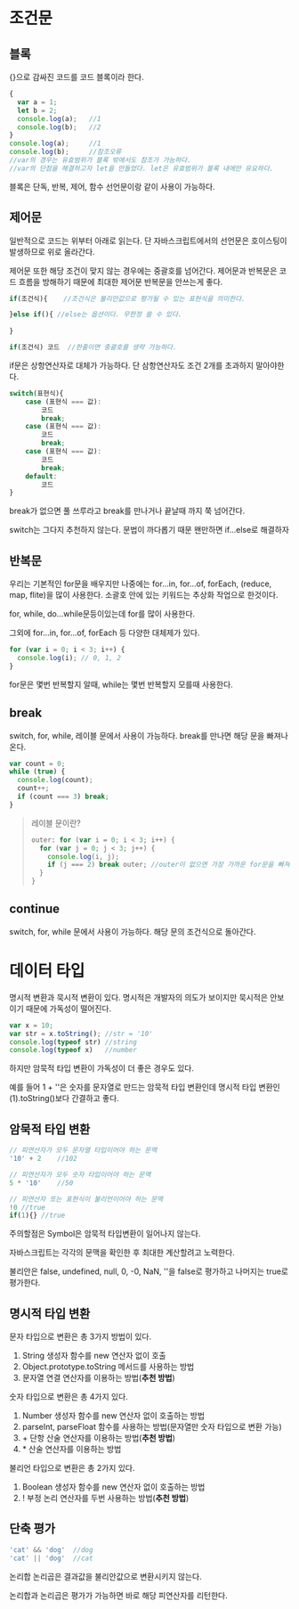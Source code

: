 # 조건문

## 블록

{}으로 감싸진 코드를 코드 블록이라 한다.

```javascript
{
  var a = 1;
  let b = 2;
  console.log(a);	//1
  console.log(b);	//2
}
console.log(a);		//1
console.log(b);		//참조오류
//var의 경우는 유효범위가 블록 밖에서도 참조가 가능하다.
//var의 단점을 해결하고자 let을 만들었다. let은 유효범위가 블록 내에만 유요하다.
```

블록은 단독, 반복, 제어, 함수 선언문이랑 같이 사용이 가능하다.



## 제어문

일반적으로 코드는 위부터 아래로 읽는다. 단 자바스크립트에서의 선언문은 호이스팅이 발생하므로 위로 올라간다. 

제어문 또한 해당 조건이 맞지 않는 경우에는 중괄호를 넘어간다. 제어문과 반복문은 코드 흐름을 방해하기 때문에 최대한 제어문 반복문을 안쓰는게 좋다.

```javascript
if(조건식){    //조건식은 불리안값으로 평가될 수 있는 표현식을 의미한다.

}else if(){	//else는 옵션이다. 무한정 쓸 수 있다.
    
}

if(조건식) 코드	//한줄이면 중괄호를 생략 가능하다.
```

if문은 상항연산자로 대체가 가능하다. 단 삼항연산자도 조건 2개를 초과하지 말아야한다.



```javascript
switch(표현식){
    case (표현식 === 값):
        코드
        break;
	case (표현식 === 값):
        코드
        break;
	case (표현식 === 값):
        코드
        break;
    default:
        코드
}
```

break가 없으면 풀 쓰루라고 break를 만나거나 끝날때 까지 쭉 넘어간다.

switch는 그다지 추천하지 않는다. 문법이 까다롭기 때문 왠만하면 if...else로 해결하자









## 반복문

우리는 기본적인 for문을 배우지만 나중에는 for...in, for...of, forEach, (reduce, map, flite)을 많이 사용한다. 소괄호 안에 있는 키워드는 추상화 작업으로 한것이다.



for, while, do...while문등이있는데 for를 많이 사용한다.

그외에 for...in, for...of, forEach 등 다양한 대체제가 있다.

```javascript
for (var i = 0; i < 3; i++) {
  console.log(i); // 0, 1, 2
}
```



for문은 몇번 반복할지 알때, while는 몇번 반복할지 모를때 사용한다.



## break

switch, for, while, 레이블 문에서 사용이 가능하다. break를 만나면 해당 문을 빠져나온다.

```javascript
var count = 0;
while (true) {
  console.log(count);
  count++;
  if (count === 3) break;
}
```



> 레이블 문이란?
>
> ```javascript
> outer: for (var i = 0; i < 3; i++) {
>   for (var j = 0; j < 3; j++) {
>     console.log(i, j);
>     if (j === 2) break outer; //outer이 없으면 가장 가까운 for문을 빠져나간다.
>   }
> }
> ```



## continue

switch, for, while 문에서 사용이 가능하다. 해당 문의  조건식으로 돌아간다.





# 데이터 타입

명시적 변환과 묵시적 변환이 있다. 명시적은 개발자의 의도가 보이지만 묵시적은 안보이기 때문에 가독성이 떨어진다.

```javascript
var x = 10;
var str = x.toString();	//str = '10'
console.log(typeof str) //string
console.log(typeof x)	//number
```



하지만 암묵적 타입 변환이 가독성이 더 좋은 경우도 있다. 

예를 들어 1 + ''은 숫자를 문자열로 만드는 암묵적 타입 변환인데 명시적 타입 변환인 (1).toString()보다 간결하고 좋다.



## 암묵적 타입 변환

```javascript
// 피연산자가 모두 문자열 타입이어야 하는 문맥
'10' + 2    //102

// 피연산자가 모두 숫자 타입이어야 하는 문맥
5 * '10'	//50

// 피연산자 또는 표현식이 불리언이어야 하는 문맥
!0 //true
if(1){}	//true
```



주의할점은 Symbol은 암묵적 타입변환이 일어나지 않는다.



자바스크립트는 각각의 문맥을 확인한 후 최대한 계산할려고 노력한다.



불리안은 false, undefined, null, 0, -0, NaN, ''을 false로 평가하고 나머지는 true로 평가한다.



## 명시적 타입 변환

문자 타입으로 변환은 총 3가지 방법이 있다.

1. String 생성자 함수를 new 연산자 없이 호출
2. Object.prototype.toString 메서드를 사용하는 방법
3. 문자열 연결 연산자를 이용하는 방법(**추천 방법**)



숫자 타입으로 변환은 총 4가지 있다.

1. Number 생성자 함수를 new 연산자 없이 호출하는 방법
2. parseInt, parseFloat 함수를 사용하는 방법(문자열만 숫자 타입으로 변환 가능)
3. \+ 단항 산술 연산자를 이용하는 방법(**추천 방법**)
4. \* 산술 연산자를 이용하는 방법



불리언 타입으로 변환은 총 2가지 있다.

1. Boolean 생성자 함수를 new 연산자 없이 호출하는 방법
2. ! 부정 논리 연산자를 두번 사용하는 방법(**추천 방법**)





## 단축 평가

```javascript
'cat' && 'dog'	//dog
'cat' || 'dog'	//cat
```

논리합 논리곱은 결과값을 불리안값으로 변환시키지 않는다.

논리합과 논리곱은 평가가 가능하면 바로 해당 피연산자를 리턴한다.



